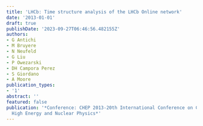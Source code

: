 ```yaml
---
title: 'LHCb: Time structure analysis of the LHCb Online network'
date: '2013-01-01'
draft: true
publishDate: '2023-09-27T06:46:56.482155Z'
authors:
- G Antichi
- M Bruyere
- N Neufeld
- G Liu
- P Owezarski
- DH Campora Perez
- S Giordano
- A Moore
publication_types:
- '1'
abstract: ''
featured: false
publication: '*Conference: CHEP 2013-20th International Conference on Computing in
  High Energy and Nuclear Physics*'
---
```


